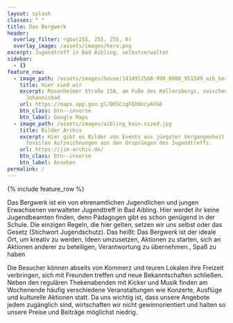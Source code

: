 ```yaml
---
layout: splash
classes: " "
title: Das Bergwerk
header:
  overlay_filter: rgba(255, 255, 255, 0)
  overlay_image: /assets/images/hero.png
excerpt: Jugendtreff in Bad Aibling, selbstverwaltet
sidebar:
  - {}
feature_row:
  - image_path: /assets/images/house/1434912560-990_0900_951509_aib_bergwerk_el-2oea.jpg
    title: Hier sind wir
    excerpt: Rosenheimer Straße 15A, am Fuße des Kellersbergs, zwischen Rathaus und
      Johannisbad
    url: https://maps.app.goo.gl/Q6SCzgFQXNocyAVG6
    btn_class: btn--inverse
    btn_label: Google Maps
  - image_path: /assets/images/aibling_kain.sized.jpg
    title: Bilder Archiv
    excerpt: Hier gibt es Bilder von Events aus jüngster Vergangenheit bis hin zu
      fossilen Aufzeichnungen aus den Ursprüngen des Jugendtreffs.
    url: https://jim-archiv.de/
    btn_class: btn--inverse
    btn_label: Ansehen
permalink: /
---
```

{% include feature\_row %}

Das Bergwerk ist ein von ehrenamtlichen Jugendlichen und jungen Erwachsenen verwalteter Jugendtreff in Bad Aibling. Hier werdet ihr keine Jugendbeamten finden, denn Pädagogen gibt es schon genügend in der Schule. Die einzigen Regeln, die hier gelten, setzen wir uns selbst oder das Gesetz (Stichwort Jugendschutz). Das heißt: Das Bergwerk ist der ideale Ort, um kreativ zu werden, Ideen umzusetzen, Aktionen zu starten, sich an Aktionen anderer zu beteiligen, Verantwortung zu übernehmen., Spaß zu haben

Die Besucher können abseits von Kommerz und teuren Lokalen ihre Freizeit verbringen, sich mit Freunden treffen und neue Bekanntschaften schließen. Neben den regulären Thekenabenden mit Kicker und Musik finden am Wochenende häufig verschiedene Veranstaltungen wie Konzerte, Ausflüge und kulturelle Aktionen statt. Da uns wichtig ist, dass unsere Angebote jedem zugänglich sind, wirtschaften wir nicht gewinnorientiert und halten so unsere Preise und Beiträge möglichst niedrig.